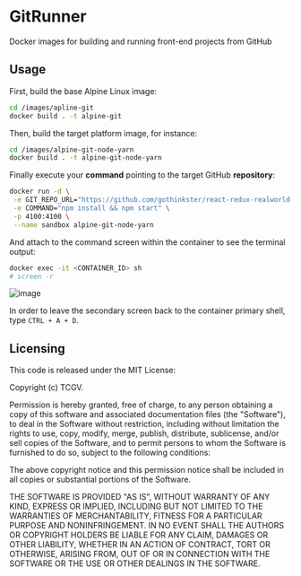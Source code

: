 # GitRunner
Docker images for building and running front-end projects from GitHub

## Usage

First, build the base Alpine Linux image:

```sh
cd /images/apline-git
docker build . -t alpine-git
```

Then, build the target platform image, for instance:

```sh
cd /images/alpine-git-node-yarn
docker build . -t alpine-git-node-yarn
```

Finally execute your **command** pointing to the target GitHub **repository**:

```sh
docker run -d \
 -e GIT_REPO_URL="https://github.com/gothinkster/react-redux-realworld-example-app" \
 -e COMMAND="npm install && npm start" \
 -p 4100:4100 \
 --name sandbox alpine-git-node-yarn
```

And attach to the command screen within the container to see the terminal output:

```sh
docker exec -it <CONTAINER_ID> sh
# screen -r
```

![image](https://i.imgur.com/MvEk5Vk.png)

In order to leave the secondary screen back to the container primary shell, type `CTRL + A + D`.

## Licensing

This code is released under the MIT License:

Copyright (c) TCGV.

Permission is hereby granted, free of charge, to any person obtaining a copy
of this software and associated documentation files (the "Software"), to deal
in the Software without restriction, including without limitation the rights
to use, copy, modify, merge, publish, distribute, sublicense, and/or sell
copies of the Software, and to permit persons to whom the Software is
furnished to do so, subject to the following conditions:

The above copyright notice and this permission notice shall be included in
all copies or substantial portions of the Software.

THE SOFTWARE IS PROVIDED "AS IS", WITHOUT WARRANTY OF ANY KIND, EXPRESS OR
IMPLIED, INCLUDING BUT NOT LIMITED TO THE WARRANTIES OF MERCHANTABILITY,
FITNESS FOR A PARTICULAR PURPOSE AND NONINFRINGEMENT. IN NO EVENT SHALL THE
AUTHORS OR COPYRIGHT HOLDERS BE LIABLE FOR ANY CLAIM, DAMAGES OR OTHER
LIABILITY, WHETHER IN AN ACTION OF CONTRACT, TORT OR OTHERWISE, ARISING FROM,
OUT OF OR IN CONNECTION WITH THE SOFTWARE OR THE USE OR OTHER DEALINGS IN
THE SOFTWARE.
